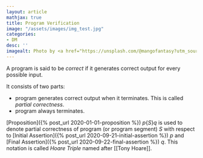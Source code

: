 ```yaml
---
layout: article
mathjax: true
title: Program Verification
image: "/assets/images/img_test.jpg"
categories:
- DM
desc: '' 
imagealt: Photo by <a href="https://unsplash.com/@mangofantasy?utm_source=unsplash&utm_medium=referral&utm_content=creditCopyText">Tim Johnson</a> on <a href="https://unsplash.com/s/photos/logic?utm_source=unsplash&utm_medium=referral&utm_content=creditCopyText">Unsplash</a>
---
```


A program is said to be *correct* if it generates correct output for every possible input.

It consists of two parts:
* program generates correct output when it terminates. This is called *partial correctness*.
* program always terminates.

[Proposition]({% post_url 2020-01-01-proposition %}) $p\{S\}q$ is used to denote partial correctness of program (or program segment) $S$ with respect to [Initial Assertion]({% post_url 2020-09-21-initial-assertion %}) $p$ and [Final Assertion]({% post_url 2020-09-22-final-assertion %}) $q$. This notation is called *Hoare Triple* named after [[Tony Hoare]].
